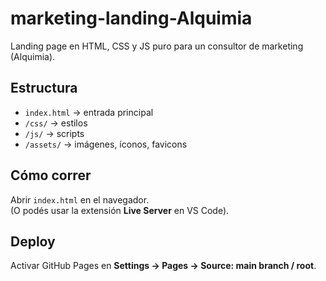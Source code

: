 # marketing-landing-Alquimia

Landing page en HTML, CSS y JS puro para un consultor de marketing (Alquimia).

## Estructura
- `index.html` → entrada principal
- `/css/` → estilos
- `/js/` → scripts
- `/assets/` → imágenes, íconos, favicons

## Cómo correr
Abrir `index.html` en el navegador.  
(O podés usar la extensión **Live Server** en VS Code).

## Deploy
Activar GitHub Pages en **Settings → Pages → Source: main branch / root**.

